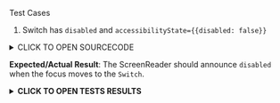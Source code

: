 Test Cases

1. Switch has `disabled` and `accessibilityState={{disabled: false}}`

<details><summary>CLICK TO OPEN SOURCECODE</summary>
<p>

```javascript
```

</p>
</details>

**Expected/Actual Result**:
The ScreenReader should announce `disabled` when the focus moves to the `Switch`.

**<details><summary>CLICK TO OPEN TESTS RESULTS</summary>**
<p>

<video src="" width="1000" />

</p>
</details>
